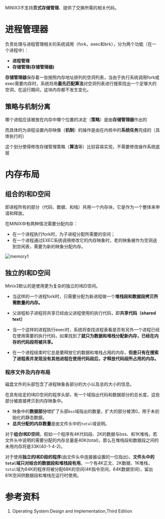 MINIX3不支持**页式存储管理**、提供了交换所需的相关代码。

# 进程管理器

负责处理与进程管理相关的系统调用（fork，exec和brk），分为两个功能（在一个进程中）：

- **进程管理**
- **存储管理(存储管理器)**

**存储管理器**保存着一张按照内存地址排列的空洞列表，当由于执行系统调用fork或exec需要内存时，系统将用**最先匹配算法**对空洞列表进行搜索找出一个足够大的空洞，在运行期间，这块内存都不发生变化。

## 策略与机制分离

哪个进程应该被放在内存中哪个位置的决定（**策略**）是由**存储管理器**作出的

而具体的为进程设置内存映像（**机制**）的操作是由在内核中的**系统任务**完成的（具体执行的）

这个划分使得修改存储管理策略（**算法**等）比较容易实现，不需要修改操作系统底层

# 内存布局

## 组合的I和D空间

即进程所有的部分（代码、数据、和栈）共用一个内存块，它是作为一个整体来申请和释放。

在MINIX中有两种情况需要分配内存：

- 在一个进程执行fork时，为子进程分配所需要的空间；
-  在一个进程通过EXEC系统调用修改它的内存映象时，老的映象被作为空洞送到空闲表，需要为新的映象分配内存。

![memory1](/images/memory1.png)

## 独立的I和D空间

Minix3默认的是使用更为复杂的独立的I和D空间。

- 当这样的一个进程fork时，只需要分配为新进程做一个**堆栈段和数据段拷贝所需数量的内存。**
- 父进程和子进程将共享已经由父进程使用的执行代码，即**共享代码（shared text）**


- 当一个这样的进程执行exec时，系统将查找进程表看是否有另外一个进程已经在使用需要的执行代码，如果找到了**就只为数据和堆栈分配新内存，已经在内存的代码段将被共享。**
- 在一个进程结束时它总是要释放它的数据和堆栈占用的内存，**但是只有在搜索了进程表并发现没有其他进程在使用代码段后，才释放代码段所占用的内存。**

### 程序文件及内存布局

磁盘文件的头部包含了进程映象各部分的大小以及总的大小的信息。

在具有给定的I和D空间的程序头部，有一个域指出代码和数据部分的总长度，这些部分被直接拷贝到内存映象中。

- 映象中的**数据部分**增扩了头部`bss`域指出的数量，扩大的部分被清0，用于未初始化的静态数据。
- **总共分配的内存数量**是由文件头中的`total`域说明。

对于**组合I和D空间**，假如一个程序有4K代码段、2K的数据与bss、和1K堆栈，若文件头中说明的需要分配的内存总量是40K(total)，那么在堆栈段和数据段之间的未用内存将是33K(40-1-4-2)。

对于使用**独立的I和D段的程序**(由文件头中连接器设置的一位指出)，**文件头中的`total`域只对结合的数据段和堆栈段有用**。一个有4K正文、2K数据、1K堆栈，`total`域为64K的程序将被分配68K的空间(4K指令空间，64K数据空间)，留出61K空间供数据段和堆栈在运行时使用。



# 参考资料

1. Operating System:Design and Implementation,Third Edition 